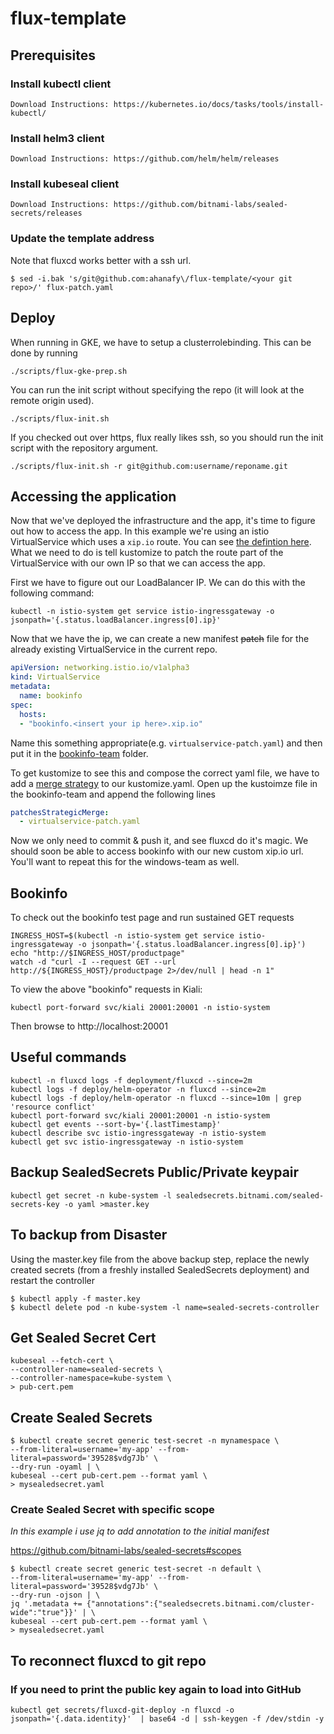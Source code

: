 # flux-template

## **Prerequisites**
### **Install kubectl client**

```
Download Instructions: https://kubernetes.io/docs/tasks/tools/install-kubectl/
```

### **Install helm3 client**

```
Download Instructions: https://github.com/helm/helm/releases
```

### **Install kubeseal client**

```
Download Instructions: https://github.com/bitnami-labs/sealed-secrets/releases
```

### **Update the template address**

Note that fluxcd works better with a ssh url.
```
$ sed -i.bak 's/git@github.com:ahanafy\/flux-template/<your git repo>/' flux-patch.yaml
```

## **Deploy**

When running in GKE, we have to setup a clusterrolebinding. This can be done by running
```
./scripts/flux-gke-prep.sh
```

You can run the init script without specifying the repo (it will look at the remote origin used). 
```
./scripts/flux-init.sh
```

If you checked out over https, flux really likes ssh, so you should run the init script with the repository argument.
```
./scripts/flux-init.sh -r git@github.com:username/reponame.git
```

## **Accessing the application**

Now that we've deployed the infrastructure and the app, it's time to figure out how to access the app. In this example we're using an istio VirtualService which uses a `xip.io` route. You can see [the defintion here](https://github.com/ahanafy/bookinfo-kustomize/blob/master/bookinfo/networking/virtualservice.yaml#L7). What we need to do is tell kustomize to patch the route part of the VirtualService with our own IP so that we can access the app.

First we have to figure out our LoadBalancer IP. We can do this with the following command:
```
kubectl -n istio-system get service istio-ingressgateway -o jsonpath='{.status.loadBalancer.ingress[0].ip}'
```

Now that we have the ip, we can create a new manifest ~~patch~~ file for the already existing VirtualService in the current repo.
```yaml
apiVersion: networking.istio.io/v1alpha3
kind: VirtualService
metadata:
  name: bookinfo
spec:
  hosts:
  - "bookinfo.<insert your ip here>.xip.io"
```

Name this something appropriate(e.g. `virtualservice-patch.yaml`) and then put it in the [bookinfo-team](https://github.com/ahanafy/flux-template/tree/master/bookinfo-team) folder. 

To get kustomize to see this and compose the correct yaml file, we have to add a [merge strategy](https://github.com/kubernetes/community/blob/master/contributors/devel/sig-api-machinery/strategic-merge-patch.md) to our kustomize.yaml. Open up the kustoimze file in the bookinfo-team and append the following lines
```yaml
patchesStrategicMerge:
  - virtualservice-patch.yaml
```

Now we only need to commit & push it, and see fluxcd do it's magic. We should soon be able to access bookinfo with our new custom xip.io url. You'll want to repeat this for the windows-team as well.

## **Bookinfo**

To check out the bookinfo test page and run sustained GET requests

```
INGRESS_HOST=$(kubectl -n istio-system get service istio-ingressgateway -o jsonpath='{.status.loadBalancer.ingress[0].ip}')
echo "http://$INGRESS_HOST/productpage"
watch -d "curl -I --request GET --url http://${INGRESS_HOST}/productpage 2>/dev/null | head -n 1"
```

To view the above "bookinfo" requests in Kiali:
```
kubectl port-forward svc/kiali 20001:20001 -n istio-system
```
Then browse to http://localhost:20001

## **Useful commands**
```
kubectl -n fluxcd logs -f deployment/fluxcd --since=2m
kubectl logs -f deploy/helm-operator -n fluxcd --since=2m
kubectl logs -f deploy/helm-operator -n fluxcd --since=10m | grep 'resource conflict'
kubectl port-forward svc/kiali 20001:20001 -n istio-system
kubectl get events --sort-by='{.lastTimestamp}'
kubectl describe svc istio-ingressgateway -n istio-system
kubectl get svc istio-ingressgateway -n istio-system
```

## **Backup SealedSecrets Public/Private keypair**
```
kubectl get secret -n kube-system -l sealedsecrets.bitnami.com/sealed-secrets-key -o yaml >master.key
```

## **To backup from Disaster**

Using the master.key file from the above backup step, replace the newly created secrets (from a freshly installed SealedSecrets deployment) and restart the controller

```
$ kubectl apply -f master.key
$ kubectl delete pod -n kube-system -l name=sealed-secrets-controller
```

## **Get Sealed Secret Cert**
```
kubeseal --fetch-cert \
--controller-name=sealed-secrets \
--controller-namespace=kube-system \
> pub-cert.pem
```

## **Create Sealed Secrets**
```
$ kubectl create secret generic test-secret -n mynamespace \
--from-literal=username='my-app' --from-literal=password='39528$vdg7Jb' \
--dry-run -oyaml | \
kubeseal --cert pub-cert.pem --format yaml \
> mysealedsecret.yaml
```

### **Create Sealed Secret with specific scope**
_In this example i use jq to add annotation to the initial manifest_

https://github.com/bitnami-labs/sealed-secrets#scopes

```
$ kubectl create secret generic test-secret -n default \
--from-literal=username='my-app' --from-literal=password='39528$vdg7Jb' \
--dry-run -ojson | \
jq '.metadata += {"annotations":{"sealedsecrets.bitnami.com/cluster-wide":"true"}}' | \
kubeseal --cert pub-cert.pem --format yaml \
> mysealedsecret.yaml
```

## To reconnect fluxcd to git repo

### If you need to print the public key again to load into GitHub
```
kubectl get secrets/fluxcd-git-deploy -n fluxcd -o jsonpath='{.data.identity}'  | base64 -d | ssh-keygen -f /dev/stdin -y
```
